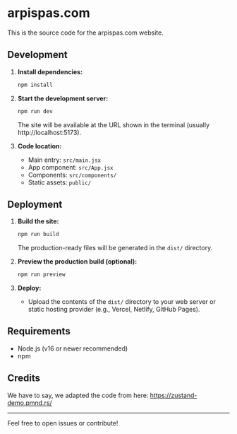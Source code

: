 # arpispas.com

This is the source code for the arpispas.com website.

## Development

1. **Install dependencies:**
   ```bash
   npm install
   ```

2. **Start the development server:**
   ```bash
   npm run dev
   ```
   The site will be available at the URL shown in the terminal (usually http://localhost:5173).

3. **Code location:**
   - Main entry: `src/main.jsx`
   - App component: `src/App.jsx`
   - Components: `src/components/`
   - Static assets: `public/`

## Deployment

1. **Build the site:**
   ```bash
   npm run build
   ```
   The production-ready files will be generated in the `dist/` directory.

2. **Preview the production build (optional):**
   ```bash
   npm run preview
   ```

3. **Deploy:**
   - Upload the contents of the `dist/` directory to your web server or static hosting provider (e.g., Vercel, Netlify, GitHub Pages).

## Requirements
- Node.js (v16 or newer recommended)
- npm

## Credits

We have to say, we adapted the code from here: https://zustand-demo.pmnd.rs/

---
Feel free to open issues or contribute!
